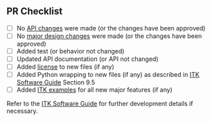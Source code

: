 <!-- The text within this markup is a comment, and is intended to provide
guidelines to open a Pull Request for the ITK repository. This text will not
be part of the Pull Request. -->


<!-- See the CONTRIBUTING (CONTRIBUTING.md) guide. Specifically:

Start ITK commit messages with a standard prefix (and a space):

 * BUG: fix for runtime crash or incorrect result
 * COMP: compiler error or warning fix
 * DOC: documentation change
 * ENH: new functionality
 * PERF: performance improvement
 * STYLE: no logic impact (indentation, comments)
 * WIP: Work In Progress not ready for merge

Provide a short, meaningful message that describes the change you made.

When the PR is based on a single commit, the commit message is usually left as
the PR message.

A reference to a related issue or pull request (https://help.github.com/articles/basic-writing-and-formatting-syntax/#referencing-issues-and-pull-requests)
in your repository. You can automatically
close a related issues using keywords (https://help.github.com/articles/closing-issues-using-keywords/)

@mentions (https://help.github.com/articles/basic-writing-and-formatting-syntax/#mentioning-people-and-teams)
of the person or team responsible for reviewing proposed changes. -->

## PR Checklist
- [ ] No [API changes](https://github.com/InsightSoftwareConsortium/ITK/blob/master/CONTRIBUTING.md#breaking-changes) were made (or the changes have been approved)
- [ ] No [major design changes](https://github.com/InsightSoftwareConsortium/ITK/blob/master/CONTRIBUTING.md#design-changes) were made (or the changes have been approved)
- [ ] Added test (or behavior not changed)
- [ ] Updated API documentation (or API not changed)
- [ ] Added [license](https://github.com/InsightSoftwareConsortium/ITK/blob/master/Utilities/KWStyle/ITKHeader.h) to new files (if any)
- [ ] Added Python wrapping to new files (if any) as described in [ITK Software Guide](https://itk.org/ItkSoftwareGuide.pdf) Section 9.5
- [ ] Added [ITK examples](https://github.com/InsightSoftwareConsortium/ITKExamples) for all new major features (if any)

Refer to the [ITK Software Guide](https://itk.org/ItkSoftwareGuide.pdf) for
further development details if necessary.

<!-- **Thanks for contributing to ITK!** -->
